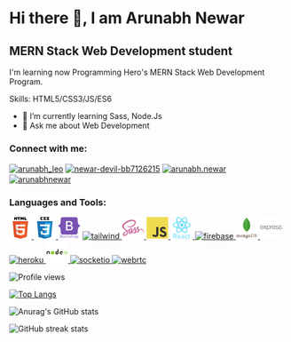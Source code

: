 

# Hi there 👋, I am Arunabh Newar
## MERN Stack Web Development student


I'm learning now Programming Hero's MERN Stack Web Development Program.


Skills:  HTML5/CSS3/JS/ES6



- 🌱 I’m currently learning Sass, Node.Js
- 💬 Ask me about Web Development  



<h3 align="left">Connect with me:</h3>
<p align="left">
<a href="https://twitter.com/arunabh_leo" target="blank"><img align="center" src="https://raw.githubusercontent.com/rahuldkjain/github-profile-readme-generator/master/src/images/icons/Social/twitter.svg" alt="arunabh_leo" height="30" width="40" /></a>
<a href="https://linkedin.com/in/newar-devil-bb7126215" target="blank"><img align="center" src="https://raw.githubusercontent.com/rahuldkjain/github-profile-readme-generator/master/src/images/icons/Social/linked-in-alt.svg" alt="newar-devil-bb7126215" height="30" width="40" /></a>
<a href="https://fb.com/arunabh.newar" target="blank"><img align="center" src="https://raw.githubusercontent.com/rahuldkjain/github-profile-readme-generator/master/src/images/icons/Social/facebook.svg" alt="arunabh.newar" height="30" width="40" /></a>
<a href="https://instagram.com/arunabhnewar" target="blank"><img align="center" src="https://raw.githubusercontent.com/rahuldkjain/github-profile-readme-generator/master/src/images/icons/Social/instagram.svg" alt="arunabhnewar" height="30" width="40" /></a>
</p>

<h3 align="left">Languages and Tools:</h3>
<p align="left">
<a href="https://www.w3.org/html/" target="_blank"> <img src="https://raw.githubusercontent.com/devicons/devicon/master/icons/html5/html5-original-wordmark.svg" alt="html5" width="40" height="40"/> </a> 
<a href="https://www.w3schools.com/css/" target="_blank"> <img src="https://raw.githubusercontent.com/devicons/devicon/master/icons/css3/css3-original-wordmark.svg" alt="css3" width="40" height="40"/> </a> 
<a href="https://getbootstrap.com" target="_blank"> <img src="https://raw.githubusercontent.com/devicons/devicon/master/icons/bootstrap/bootstrap-plain-wordmark.svg" alt="bootstrap" width="40" height="40"/></a> 
<a href="https://tailwindcss.com/" target="_blank"> <img src="https://www.vectorlogo.zone/logos/tailwindcss/tailwindcss-icon.svg" alt="tailwind" width="40" height="40"/> </a>
 <a href="https://sass-lang.com" target="_blank" rel="noreferrer"> <img src="https://raw.githubusercontent.com/devicons/devicon/master/icons/sass/sass-original.svg" alt="sass" width="40" height="40"/> </a>
<a href="https://developer.mozilla.org/en-US/docs/Web/JavaScript" target="_blank"> <img src="https://raw.githubusercontent.com/devicons/devicon/master/icons/javascript/javascript-original.svg" alt="javascript" width="40" height="40"/> </a> 
<a href="https://reactjs.org/" target="_blank"> <img src="https://raw.githubusercontent.com/devicons/devicon/master/icons/react/react-original-wordmark.svg" alt="react" width="40" height="40"/> </a>
 <a href="https://firebase.google.com/" target="_blank"> <img src="https://www.vectorlogo.zone/logos/firebase/firebase-icon.svg" alt="firebase" width="40" height="40"/> </a>
 <a href="https://www.mongodb.com/" target="_blank"> <img src="https://raw.githubusercontent.com/devicons/devicon/master/icons/mongodb/mongodb-original-wordmark.svg" alt="mongodb" width="40" height="40"/> </a>
 <a href="https://expressjs.com" target="_blank" rel="noreferrer"> <img src="https://raw.githubusercontent.com/devicons/devicon/master/icons/express/express-original-wordmark.svg" alt="express" width="40" height="40" /> </a>
 <a href="https://heroku.com" target="_blank"> <img src="https://www.vectorlogo.zone/logos/heroku/heroku-icon.svg" alt="heroku" width="40" height="40"/> </a>
 <a href="https://nodejs.org" target="_blank" rel="noreferrer"> <img src="https://raw.githubusercontent.com/devicons/devicon/master/icons/nodejs/nodejs-original-wordmark.svg" alt="nodejs" width="40" height="40"/> </a>
 <a href="https://socket.io" target="_blank" rel="noreferrer"> <img src="https://socket.io/images/logo.svg" alt="socketio" width="40" height="40"/> </a>
 <a href=https://webrtc.org" target="_blank" rel="noreferrer"> <img src="https://www.gstatic.com/devrel-devsite/prod/v0e5fe81d770a1c83a74ae94cff5f78c2b690ac595b30fc2439f12b56fdf9fe78/webrtc/images/lockup.svg" alt="webrtc" width="40" height="40"/> </a>
</p>

![Profile views](https://gpvc.arturio.dev/arunabhnewar) 

[![Top Langs](https://github-readme-stats.vercel.app/api/top-langs/?username=arunabhnewar&show_icons=true&theme=merko)](https://github.com/anuraghazra/github-readme-stats)

![Anurag's GitHub stats](https://github-readme-stats.vercel.app/api?username=arunabhnewar&show_icons=true&theme=merko)

![GitHub streak stats](https://github-readme-streak-stats.herokuapp.com/?user=arunabhnewar&show_icons=true&theme=merko)  

 
